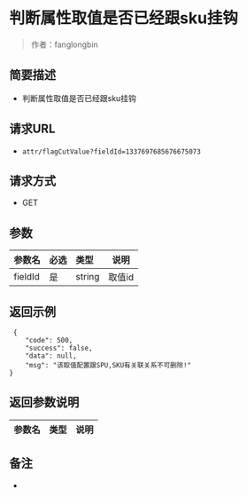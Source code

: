 # 判断属性取值是否已经跟sku挂钩

> 作者：fanglongbin

## 简要描述

- 判断属性取值是否已经跟sku挂钩

## 请求URL
- ` attr/flagCutValue?fieldId=1337697685676675073 `
  
## 请求方式
- GET 

## 参数

|参数名|必选|类型|说明|
|:----    |:---|:----- |-----   |
|fieldId |是  |string |取值id   |


## 返回示例 

``` 
 {
    "code": 500,
    "success": false,
    "data": null,
    "msg": "该取值配置跟SPU,SKU有关联关系不可删除!"
}
```

## 返回参数说明 

|参数名|类型|说明|
|:-----  |:-----|-----                           |


## 备注 

-